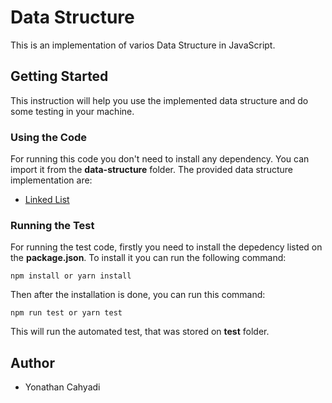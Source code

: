 # Data Structure

This is an implementation of varios Data Structure in JavaScript.

## Getting Started
This instruction will help you use the implemented data structure and do some testing in your machine.
### Using the Code
For running this code you don't need to install any dependency. You can import it from the **data-structure** folder. The provided data structure implementation are:
- [Linked List](./data-structure/LinkedList/README.md)
### Running the Test
For running the test code, firstly you need to install the depedency listed on the **package.json**. To install it you can run the following command:

    npm install or yarn install

Then after the installation is done, you can run this command:

    npm run test or yarn test

This will run the automated test, that was stored on **test** folder.

## Author
- Yonathan Cahyadi